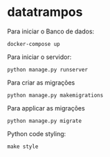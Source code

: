 # datatrampos

Para iniciar o Banco de dados:

`docker-compose up`

Para iniciar o servidor:

`python manage.py runserver`

Para criar as migrações

`python manage.py makemigrations`

Para applicar as migrações

`python manage.py migrate`

Python code styling:

`make style`
